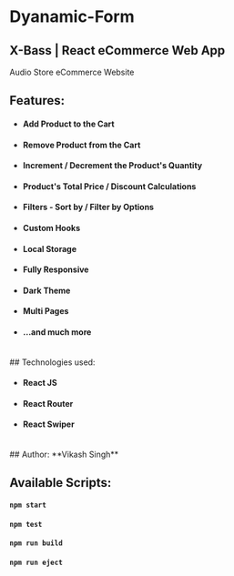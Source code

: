 # Dyanamic-Form
## X-Bass | React eCommerce Web App
Audio Store eCommerce Website <br>
## Features:

- #### Add Product to the Cart
- #### Remove Product from the Cart
- #### Increment / Decrement the Product's Quantity
- #### Product's Total Price / Discount Calculations
- #### Filters - Sort by / Filter by Options
- #### Custom Hooks
- #### Local Storage
- #### Fully Responsive
- #### Dark Theme
- #### Multi Pages
- #### ...and much more
<br/>
## Technologies used:

- #### **React JS**
- #### **React Router**
- #### **React Swiper**

<br>
## Author:
 **Vikash Singh**

## Available Scripts:

#### `npm start`

#### `npm test`

#### `npm run build`

#### `npm run eject`

<br/>






